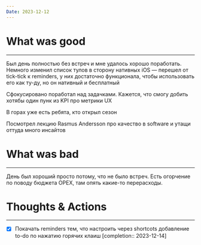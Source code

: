 ```yaml
---
Date: 2023-12-12
---
```


# What was good 
---
Был день полностью без встреч и мне удалось хорошо поработать. 
Немного изменил список тулов в сторону нативных iOS — перешел от tick-tick к  reminders, у них достаточно функционала, чтобы использовать его как ту-ду, но он нативный и бесплатный 

Сфокусировано поработал над задачками. Кажется, что смогу добить хотябы один пунк из KPI про метрики UX

В горах уже есть ребята, кто открыл сезон

Посмотрел лекцию Rasmus Andersson про качество в software и утащи оттуда много инсайтов

# What was bad
---
 День был хороший просто потому, что не было встреч.
 Есть огорчение по поводу бюджета OPEX, там опять какие-то перерасходы. 

# Thoughts & Actions
--- 
- [x] Покачать reminders тем, что настроить через shortcots добавление to-do по нажатию горячих клаиш  [completion:: 2023-12-14]